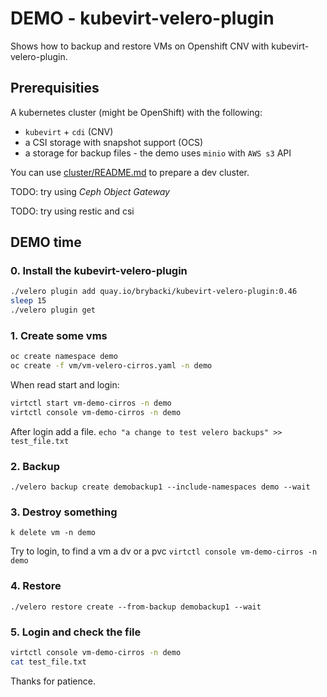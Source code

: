 # DEMO - kubevirt-velero-plugin

Shows how to backup and restore VMs on Openshift CNV with kubevirt-velero-plugin. 

## Prerequisities
A kubernetes cluster (might be OpenShift) with the following:
- `kubevirt` + `cdi` (CNV) 
- a CSI storage with snapshot support (OCS)
- a storage for backup files - the demo uses `minio` with `AWS s3` API

You can use  [cluster/README.md](cluster/README.md) to prepare a dev cluster.

TODO: try using *Ceph Object Gateway*

TODO: try using restic and csi

## DEMO time

### 0. Install the kubevirt-velero-plugin
```bash
./velero plugin add quay.io/brybacki/kubevirt-velero-plugin:0.46
sleep 15
./velero plugin get
```

### 1. Create some vms

```bash
oc create namespace demo
oc create -f vm/vm-velero-cirros.yaml -n demo
```

When read start and login:
```bash
virtctl start vm-demo-cirros -n demo
virtctl console vm-demo-cirros -n demo
```

After login add a file.
`echo "a change to test velero backups" >> test_file.txt`
 
### 2. Backup

`./velero backup create demobackup1 --include-namespaces demo --wait`

### 3. Destroy something

`k delete vm -n demo`

Try to login, to find a vm a dv or a pvc
`virtctl console vm-demo-cirros -n demo`

### 4. Restore
 
`./velero restore create --from-backup demobackup1 --wait`

### 5. Login and check the file

```bash 
virtctl console vm-demo-cirros -n demo
cat test_file.txt
```


Thanks for patience.